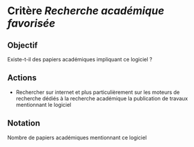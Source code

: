 # Critère *Recherche académique favorisée*

## Objectif
Existe-t-il des papiers académiques impliquant ce logiciel ?

## Actions
- Rechercher sur internet et plus particulièrement sur les moteurs de recherche dédiés à la recherche académique la publication de travaux mentionnant le logiciel 
      
## Notation
Nombre de papiers académiques mentionnant ce logiciel 
